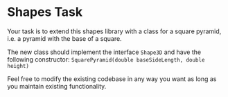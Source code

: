 # Shapes Task

Your task is to extend this shapes library with a class for a square pyramid, i.e. a pyramid with the base of a square.

The new class should implement the interface `Shape3D` and have the following constructor: `SquarePyramid(double baseSideLength, double height)` 

Feel free to modify the existing codebase in any way you want as long as you maintain existing functionality.